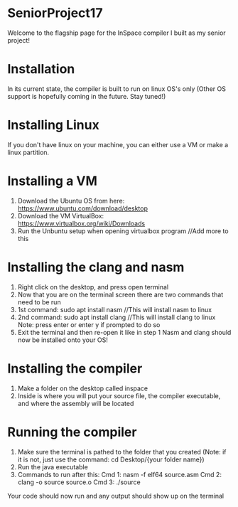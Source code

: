 # SeniorProject17
Welcome to the flagship page for the InSpace compiler I built as my senior project! 

# Installation
In its current state, the compiler is built to run on linux OS's only (Other OS support is hopefully coming in the future. Stay tuned!)

# Installing Linux
If you don't have linux on your machine, you can either use a VM or make a linux partition.

# Installing a VM
1) Download the Ubuntu OS from here: https://www.ubuntu.com/download/desktop
2) Download the VM VirtualBox: https://www.virtualbox.org/wiki/Downloads
3) Run the Unbuntu setup when opening virtualbox program
 //Add more to this
 
# Installing the clang and nasm
1) Right click on the desktop, and press open terminal
2) Now that you are on the terminal screen there are two commands that need to be run
3) 1st command: sudo apt install nasm //This will install nasm to linux
4) 2nd command: sudo apt install clang //This will install clang to linux
Note: press enter or enter y if prompted to do so
5) Exit the terminal and then re-open it like in step 1
Nasm and clang should now be installed onto your OS!

# Installing the compiler
1) Make a folder on the desktop called inspace
2) Inside is where you will put your source file, the compiler executable, and where the assembly will be located

# Running the compiler
1) Make sure the terminal is pathed to the folder that you created (Note: if it is not, just use the command: cd Desktop/{your folder name})
2) Run the java executable
3) Commands to run after this:
Cmd 1: nasm -f elf64 source.asm
Cmd 2: clang -o source source.o
Cmd 3: ./source

Your code should now run and any output should show up on the terminal

